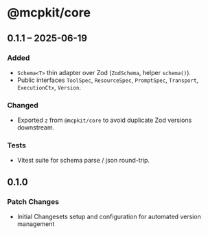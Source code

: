 # @mcpkit/core

## 0.1.1 – 2025-06-19
### Added
- `Schema<T>` thin adapter over Zod (`ZodSchema`, helper `schema()`).
- Public interfaces `ToolSpec`, `ResourceSpec`, `PromptSpec`, `Transport`, `ExecutionCtx`, `Version`.
### Changed
- Exported `z` from `@mcpkit/core` to avoid duplicate Zod versions downstream.
### Tests
- Vitest suite for schema parse / json round-trip.

## 0.1.0

### Patch Changes

- Initial Changesets setup and configuration for automated version management